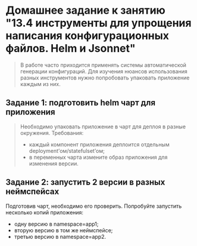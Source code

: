 # Домашнее задание к занятию "13.4 инструменты для упрощения написания конфигурационных файлов. Helm и Jsonnet"
> В работе часто приходится применять системы автоматической генерации конфигураций. Для изучения нюансов использования разных инструментов нужно попробовать упаковать приложение каждым из них.

## Задание 1: подготовить helm чарт для приложения
> Необходимо упаковать приложение в чарт для деплоя в разные окружения. Требования:
> * каждый компонент приложения деплоится отдельным deployment’ом/statefulset’ом;
> * в переменных чарта измените образ приложения для изменения версии.

## Задание 2: запустить 2 версии в разных неймспейсах
Подготовив чарт, необходимо его проверить. Попробуйте запустить несколько копий приложения:
* одну версию в namespace=app1;
* вторую версию в том же неймспейсе;
* третью версию в namespace=app2.